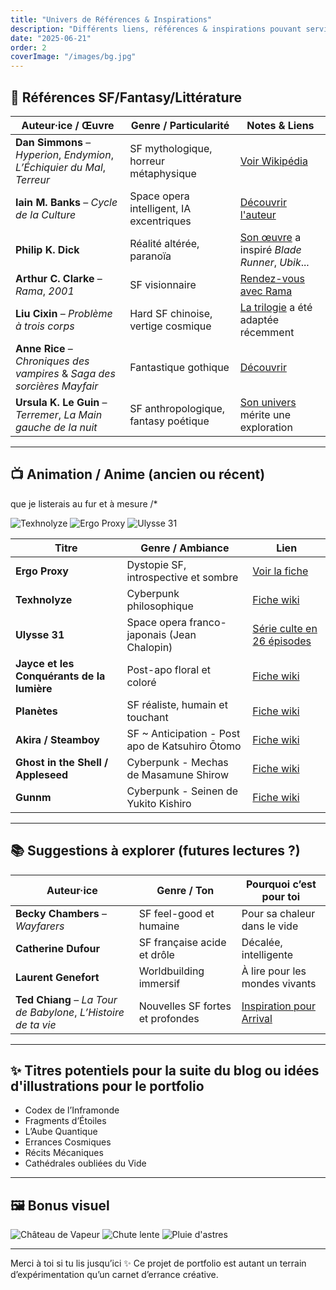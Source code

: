 ```yaml
---
title: "Univers de Références & Inspirations"
description: "Différents liens, références & inspirations pouvant servir suivant la curiosité."
date: "2025-06-21"
order: 2
coverImage: "/images/bg.jpg"
---
```


## 🌌 Références SF/Fantasy/Littérature

| Auteur·ice / Œuvre | Genre / Particularité | Notes & Liens |
|--------------------|------------------------|----------------|
| **Dan Simmons** – *Hyperion*, *Endymion*, *L’Échiquier du Mal*, *Terreur* | SF mythologique, horreur métaphysique | [Voir Wikipédia](https://fr.wikipedia.org/wiki/Dan_Simmons) |
| **Iain M. Banks** – *Cycle de la Culture* | Space opera intelligent, IA excentriques | [Découvrir l'auteur ](https://fr.wikipedia.org/wiki/Iain_Banks) |
| **Philip K. Dick** | Réalité altérée, paranoïa | [Son œuvre](https://fr.wikipedia.org/wiki/Philip_K._Dick) a inspiré *Blade Runner*, *Ubik*... |
| **Arthur C. Clarke** – *Rama*, *2001* | SF visionnaire | [Rendez-vous avec Rama](https://fr.wikipedia.org/wiki/Rendez-vous_avec_Rama) |
| **Liu Cixin** – *Problème à trois corps* | Hard SF chinoise, vertige cosmique | [La trilogie](https://fr.wikipedia.org/wiki/Trilogie_du_Problème_%C3%A0_trois_corps) a été adaptée récemment |
| **Anne Rice** – *Chroniques des vampires* & *Saga des sorcières Mayfair* | Fantastique gothique | [Découvrir](https://fr.wikipedia.org/wiki/Chroniques_des_vampires) |
| **Ursula K. Le Guin** – *Terremer*, *La Main gauche de la nuit* | SF anthropologique, fantasy poétique | [Son univers](https://fr.wikipedia.org/wiki/Ursula_K._Le_Guin) mérite une exploration |

---

## 📺 Animation / Anime (ancien ou récent)
que je listerais au fur et à mesure /*

<div class="gallery">
  <img src="/images/theme01/jpg/illustration (10).jpg" alt="Texhnolyze" />
  <img src="/images/theme01/jpg/illustration (3).jpg" alt="Ergo Proxy" />
  <img src="/images/theme01/jpg/illustration (7).jpg" alt="Ulysse 31" />
</div>

| Titre | Genre / Ambiance | Lien |
|-------|------------------|------|
| **Ergo Proxy** | Dystopie SF, introspective et sombre | [Voir la fiche](https://fr.wikipedia.org/wiki/Ergo_Proxy) |
| **Texhnolyze** | Cyberpunk philosophique | [Fiche wiki](https://fr.wikipedia.org/wiki/Texhnolyze) |
| **Ulysse 31** | Space opera franco-japonais (Jean Chalopin) | [Série culte en 26 épisodes](https://www.youtube.com/watch?v=5BSzGfm3oQY&list=PL_tzW6J4NTxh-dLaLPOMSKBjVEv2O9I1i) |
| **Jayce et les Conquérants de la lumière** | Post-apo floral et coloré | [Fiche wiki](https://fr.wikipedia.org/wiki/Jayce_et_les_Conqu%C3%A9rants_de_la_lumi%C3%A8re) |
| **Planètes** | SF réaliste, humain et touchant | [Fiche wiki](https://fr.wikipedia.org/wiki/Planetes) |
| **Akira / Steamboy** | SF ~ Anticipation - Post apo de Katsuhiro Ōtomo | [Fiche wiki](https://fr.wikipedia.org/wiki/Akira_(film_d%27animation)) |
| **Ghost in the Shell / Appleseed** | Cyberpunk - Mechas de Masamune Shirow | [Fiche wiki](https://fr.wikipedia.org/wiki/Masamune_Shirow) |
| **Gunnm** | Cyberpunk - Seinen de Yukito Kishiro | [Fiche wiki](https://fr.wikipedia.org/wiki/Gunnm) |

---

## 📚 Suggestions à explorer (futures lectures ?)

| Auteur·ice | Genre / Ton | Pourquoi c’est pour toi |
|------------|-------------|--------------------------|
| **Becky Chambers** – *Wayfarers* | SF feel-good et humaine | Pour sa chaleur dans le vide |
| **Catherine Dufour** | SF française acide et drôle | Décalée, intelligente |
| **Laurent Genefort** | Worldbuilding immersif | À lire pour les mondes vivants |
| **Ted Chiang** – *La Tour de Babylone*, *L’Histoire de ta vie* | Nouvelles SF fortes et profondes | [Inspiration pour Arrival](https://fr.wikipedia.org/wiki/Premier_Contact_(film,_2016)) |

---

## ✨ Titres potentiels pour la suite du blog ou idées d'illustrations pour le portfolio

- Codex de l’Inframonde  
- Fragments d’Étoiles  
- L’Aube Quantique  
- Errances Cosmiques  
- Récits Mécaniques  
- Cathédrales oubliées du Vide  

---

## 🖼️ Bonus visuel

<div class="gallery">
  <img src="/images/theme03/jpg/image (3).jpg" alt="Château de Vapeur" />
  <img src="/images/theme03/png/image (91).png" alt="Chute lente" />
  <img src="/images/theme01/jpg/illustration (12).jpg" alt="Pluie d'astres" />
</div>

---

Merci à toi si tu lis jusqu’ici ✨ Ce projet de portfolio est autant un terrain d’expérimentation qu’un carnet d’errance créative.


